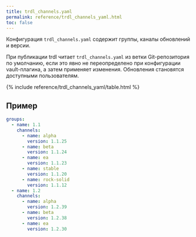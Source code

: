 ```yaml
---
title: trdl_channels.yaml
permalink: reference/trdl_channels_yaml.html
toc: false
---
```


Конфигурация `trdl_channels.yaml` содержит группы, каналы обновлений и версии.

При публикации trdl читает `trdl_channels.yaml` из ветки Git-репозитория по умолчанию, если это явно не переопределено при конфигурации vault-плагина, а затем применяет изменения. Обновления становятся доступными пользователям.

{% include reference/trdl_channels_yaml/table.html %}

## Пример

```yaml
groups:
  - name: 1.1
    channels:
      - name: alpha
        version: 1.1.25
      - name: beta
        version: 1.1.24
      - name: ea
        version: 1.1.23
      - name: stable
        version: 1.1.20
      - name: rock-solid
        version: 1.1.12
  - name: 1.2
    channels:
      - name: alpha
        version: 1.2.39
      - name: beta
        version: 1.2.38
      - name: ea
        version: 1.2.30
```
